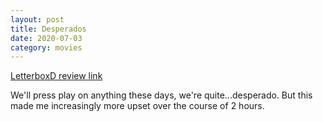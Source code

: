 ```yaml
---
layout: post
title: Desperados
date: 2020-07-03
category: movies
---
```

 
[LetterboxD review link](https://letterboxd.com/samarthbhaskar/film/desperados/)

We'll press play on anything these days, we're quite...desperado. But this made me increasingly more upset over the course of 2 hours. 